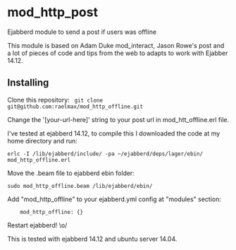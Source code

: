 mod_http_post
=============

Ejabberd module to send a post if users was offline


This module is based on Adam Duke mod_interact, Jason Rowe's post and a lot
of pieces of code and tips from the web to adapts to work with Ejabber 14.12.

Installing
----------

Clone this repository:
``` git clone git@github.com:raelmax/mod_http_offline.git```

Change the '[your-url-here]' string to your post url in mod_htt_offline.erl file.

I've tested at ejabberd 14.12, to compile this I downloaded the code at my home directory and run:

``` erlc -I /lib/ejabberd/include/ -pa ~/ejabberd/deps/lager/ebin/ mod_http_offline.erl ```

Move the .beam file to ejabberd ebin folder:

``` sudo mod_http_offline.beam /lib/ejabberd/ebin/ ```

Add "mod_http_offline" to your ejabberd.yml config at "modules" section:
```
    mod_http_offline: {}
```

Restart ejabberd! \o/

This is tested with ejabberd 14.12 and ubuntu server 14.04.
